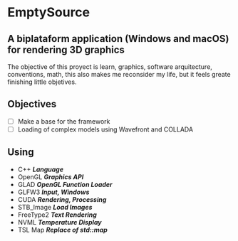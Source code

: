 # EmptySource
## A biplataform application (Windows and macOS) for rendering 3D graphics

The objective of this proyect is learn, graphics, software arquitecture, conventions, math, this also makes me reconsider my life, but it feels greate finishing little objetives.

## Objectives
- [ ] Make a base for the framework
- [ ] Loading of complex models using Wavefront and COLLADA

## Using
- C++ ***Language***
- OpenGL ***Graphics API***
- GLAD ***OpenGL Function Loader***
- GLFW3 ***Input, Windows***
- CUDA ***Rendering, Processing***
- STB_Image ***Load Images***
- FreeType2 ***Text Rendering***
- NVML ***Temperature Display***
- TSL Map ***Replace of std::map***



